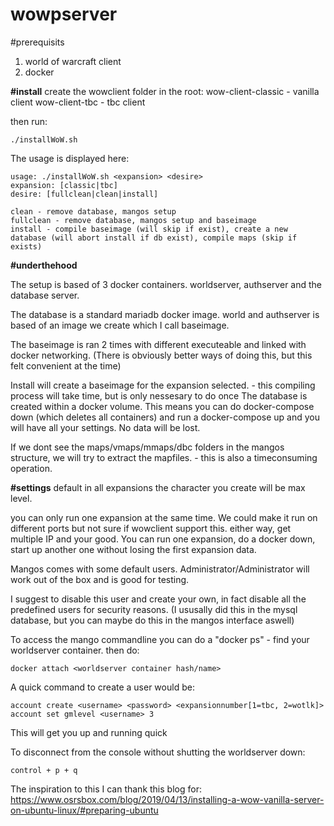# wowpserver



#prerequisits
1. world of warcraft client
2. docker


**#install**
create the wowclient folder in the root:
wow-client-classic 	- vanilla client
wow-client-tbc		- tbc client

then run:
```
./installWoW.sh 
```
The usage is displayed here:
```
usage: ./installWoW.sh <expansion> <desire>
expansion: [classic|tbc]
desire: [fullclean|clean|install]

clean - remove database, mangos setup
fullclean - remove database, mangos setup and baseimage
install - compile baseimage (will skip if exist), create a new database (will abort install if db exist), compile maps (skip if exists)
```



**#underthehood**

The setup is based of 3 docker containers.
worldserver, authserver and the database server.

The database is a standard mariadb docker image.
world and authserver is based of an image we create which I call baseimage.

The baseimage is ran 2 times with different executeable and linked with docker networking.
(There is obviously better ways of doing this, but this felt convenient at the time)


Install will create a baseimage for the expansion selected. - this compiling process will take time, but is only nessesary to do once
The database is created within a docker volume. This means you can do docker-compose down (which deletes all containers) and run a docker-compose up and you will have all your settings. No data will be lost.

If we dont see the maps/vmaps/mmaps/dbc folders in the mangos structure, we will try to extract the mapfiles. - this is also a timeconsuming operation.

**#settings**
default in all expansions the character you create will be max level.

you can only run one expansion at the same time. We could make it run on different ports but not sure if wowclient support this. either way, get multiple IP and your good.
You can run one expansion, do a docker down, start up another one without losing the first expansion data.

Mangos comes with some default users. 
Administrator/Administrator will work out of the box and is good for testing.

I suggest to disable this user and create your own, in fact disable all the predefined users for security reasons. (I ususally did this in the mysql database, but you can maybe do this in the mangos interface aswell)

To access the mango commandline you can do a "docker ps" - find your worldserver container. then do:
```
docker attach <worldserver container hash/name>
```

A quick command to create a user would be:
```
account create <username> <password> <expansionnumber[1=tbc, 2=wotlk]>
account set gmlevel <username> 3
```
This will get you up and running quick

To disconnect from the console without shutting the worldserver down:
```
control + p + q
```



The inspiration to this I can thank this blog for: 
https://www.osrsbox.com/blog/2019/04/13/installing-a-wow-vanilla-server-on-ubuntu-linux/#preparing-ubuntu





